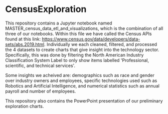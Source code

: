 # CensusExploration
This repository contains a Jupyter notebook named MASTER_census_data_etl_and_visualizations, which is the combination of all three of our notebooks. Within this file we have called the Census APIs found at this link: https://www.census.gov/data/developers/data-sets/abs.2019.html. Individually we each cleaned, filtered, and processed the 4 datasets to create charts that give insight into the technology sector. Specifically, this was done by filtering the North American Industry Classification System Label to only show items labelled 'Professional, scientific, and technical services'. 

Some insights we acheived are: demographics such as race and gender over industry owners and employees, specific technologies used such as Robotics and Artificial Intelligence, and numerical statistics such as annual payroll and number of employees.

This repository also contains the PowerPoint presentation of our preliminary exploration charts.

